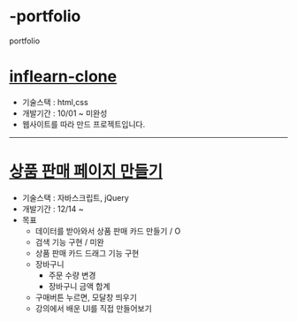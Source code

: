 # -portfolio
portfolio

[inflearn-clone](https://github.com/devyoon99/inflearn-clone/blob/main/README.md)
=
- 기술스택 : html,css
- 개발기간 : 10/01 ~ 미완성
- 웹사이트를 따라 만드 프로젝트입니다.

---
[상품 판매 페이지 만들기](https://github.com/devyoon99/sell-product-page)
=
- 기술스택 : 자바스크립트, jQuery
- 개발기간 : 12/14 ~
- 목표
  - 데이터를 받아와서 상품 판매 카드 만들기 / O
  - 검색 기능 구현 / 미완
  - 상품 판매 카드 드래그 기능 구현
  - 장바구니 
    - 주문 수량 변경
    - 장바구니 금액 합계
  - 구매버튼 누르면, 모달창 띄우기
  - 강의에서 배운 UI를 직접 만들어보기

